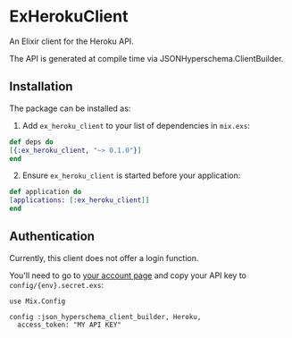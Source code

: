 # ExHerokuClient

An Elixir client for the Heroku API.

The API is generated at compile time via JSONHyperschema.ClientBuilder.

## Installation

The package can be installed as:

1. Add `ex_heroku_client` to your list of dependencies in `mix.exs`:

```elixir
def deps do
[{:ex_heroku_client, "~> 0.1.0"}]
end
```

2. Ensure `ex_heroku_client` is started before your application:

```elixir
def application do
[applications: [:ex_heroku_client]]
end
```

## Authentication

Currently, this client does not offer a login function.

You'll need to go to [your account page](https://dashboard.heroku.com/account)
and copy your API key to `config/{env}.secret.exs`:

```
use Mix.Config

config :json_hyperschema_client_builder, Heroku,
  access_token: "MY API KEY"
```

